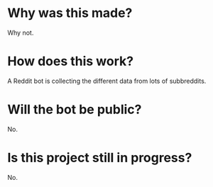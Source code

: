 # Why was this made?

Why not.

# How does this work?

A Reddit bot is collecting the different data from lots of subbreddits.

# Will the bot be public?

No.

# Is this project still in progress?

No.
